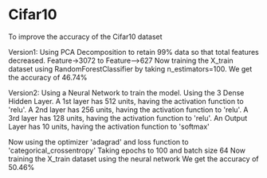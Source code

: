 # Cifar10
To improve the accuracy of the Cifar10 dataset

Version1:
Using PCA Decomposition to retain 99% data so that total features decreased.
Feature->3072 to Feature-->627
Now training the X_train dataset using RandomForestClassifier by taking n_estimators=100.
We get the accuracy of 46.74%


Version2:
Using a Neural Network to train the model.
Using the 3 Dense Hidden Layer.
A 1st layer has 512 units, having the activation function to 'relu'.
A 2nd layer has 256 units, having the activation function to 'relu'.
A 3rd layer has 128 units, having the activation function to 'relu'.
An Output Layer has 10 units, having the activation function to 'softmax'

Now using the optimizer 'adagrad' and loss function to 'categorical_crossentropy'
Taking epochs to 100 and batch size 64
Now training the X_train dataset using the neural network 
We get the accuracy of 50.46% 